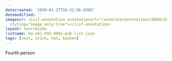 ```yaml
---
datecreated: '2020-01-27T16:31:56.030Z'
datemodified: ''
imagescr: <iiif-annotation annotationurl="/annotate/annotations/8856c5b6-4122-11ea-af23-5254008afee6.json"
  styling="image_only:true"></iiif-annotation>
layout: searchview
listname: ba-obj-593-0001-pub-list.json
tags: [vest, stick, hat, basket]
---
```

Fourth person